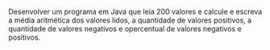 Desenvolver um programa em Java que leia 200 valores e calcule e
escreva a média aritmética dos valores lidos, a quantidade de valores positivos,
a quantidade de valores negativos e opercentual de valores negativos e
positivos.
